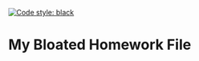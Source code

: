 [![Code style: black](https://img.shields.io/badge/code%20style-black-000000.svg)](https://github.com/psf/black)

# My Bloated Homework File
